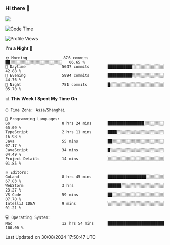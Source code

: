 ### Hi there 👋

<!--
**JJAYCHEN1e/jjaychen1e** is a ✨ _special_ ✨ repository because its `README.md` (this file) appears on your GitHub profile.

Here are some ideas to get you started:

- 🔭 I’m currently working on ...
- 🌱 I’m currently learning ...
- 👯 I’m looking to collaborate on ...
- 🤔 I’m looking for help with ...
- 💬 Ask me about ...
- 📫 How to reach me: ...
- 😄 Pronouns: ...
- ⚡ Fun fact: ...
-->

[![](https://github-readme-stats.vercel.app/api?username=jjaychen1e&show_icons=true)](https://github.com/jjaychen1e/github-readme-stats?count_private=true)

<!--START_SECTION:waka-->
![Code Time](http://img.shields.io/badge/Code%20Time-1%2C372%20hrs%2049%20mins-blue)

![Profile Views](http://img.shields.io/badge/Profile%20Views-0-blue)

**I'm a Night 🦉** 

```text
🌞 Morning                876 commits         ██░░░░░░░░░░░░░░░░░░░░░░░   06.65 % 
🌆 Daytime                5647 commits        ███████████░░░░░░░░░░░░░░   42.88 % 
🌃 Evening                5894 commits        ███████████░░░░░░░░░░░░░░   44.76 % 
🌙 Night                  751 commits         █░░░░░░░░░░░░░░░░░░░░░░░░   05.70 % 
```


📊 **This Week I Spent My Time On** 

```text
🕑︎ Time Zone: Asia/Shanghai

💬 Programming Languages: 
Go                       8 hrs 24 mins       ████████████████░░░░░░░░░   65.09 % 
TypeScript               2 hrs 11 mins       ████░░░░░░░░░░░░░░░░░░░░░   16.98 % 
Java                     55 mins             ██░░░░░░░░░░░░░░░░░░░░░░░   07.17 % 
JavaScript               34 mins             █░░░░░░░░░░░░░░░░░░░░░░░░   04.49 % 
Project Details          14 mins             ░░░░░░░░░░░░░░░░░░░░░░░░░   01.85 % 

🔥 Editors: 
GoLand                   8 hrs 45 mins       █████████████████░░░░░░░░   67.83 % 
WebStorm                 3 hrs               ██████░░░░░░░░░░░░░░░░░░░   23.27 % 
VS Code                  59 mins             ██░░░░░░░░░░░░░░░░░░░░░░░   07.70 % 
IntelliJ IDEA            9 mins              ░░░░░░░░░░░░░░░░░░░░░░░░░   01.21 % 

💻 Operating System: 
Mac                      12 hrs 54 mins      █████████████████████████   100.00 % 
```


 Last Updated on 30/08/2024 17:50:47 UTC
<!--END_SECTION:waka-->
